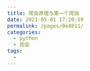 ```yaml
---
title: 爬虫原理与第一个爬虫
date: 2021-05-01 17:20:59
permalink: /pages/0e8011/
categories:
  - python
  - 爬虫
tags:
  - 
---
```

